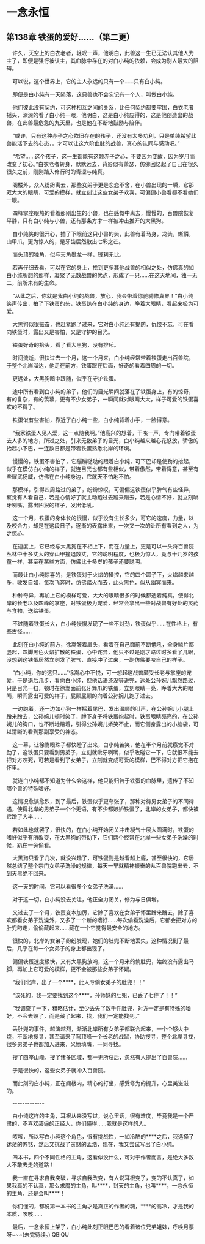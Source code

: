 # 一念永恒 
 ## 第138章 铁蛋的爱好……（第二更）
     许久，天空上的白衣老者，轻叹一声，他明白，此兽这一生已无法认其他人为主了，即便是强行被认主，其血脉中存在的对白小纯的依赖，会成为别人最大的阻碍。

    可以说，这个世界上，它的主人永远的只有一个……只有白小纯。

    即便是白小纯有一天陨落，这只兽也不会忘记有一个人，叫做白小纯。

    他们彼此没有契约，可这种相互之间的关系，比任何契约都要牢固，白衣老者摇头，深深的看了白小纯一眼，他明白，这是白小纯应得的，这是他创造出的战兽，在此兽最危急的九天里，也是他在不断地鼓励与陪伴。

    “或许，只有这种赤子之心依旧存在的孩子，还没有太多功利，只是单纯希望此兽能活下去的心态，，才可以让这六阶血脉的战兽，真心的认同与感动吧。”

    “希望……这个孩子，这一生都能有这颗赤子之心，不要因为变故，因为岁月而改变了初心。”白衣老者转身，默默远去，背影似有萧瑟，仿佛回忆起了自己在很久很久之前，刚刚踏入修行时的青涩与纯真。

    阁楼外，众人纷纷离去，那些女弟子更是恋恋不舍，在小兽出现的一瞬，它那双大大的眼睛，可爱的模样，就立刻让这些女弟子欢喜，可偏偏小兽看都不看她们一眼。

    四峰掌座眼热的看着那刚出生的小兽，也在感慨中离去，慢慢的，百兽院恢复平静，只有白小纯与小兽，还有那条方才一样被冲击推开的大黑狗。

    白小纯笑的很开心，拍了下眼前这只小兽的头，此兽有着马身，龙头，蜥鳞，山甲爪，更为惊人的，是牙齿居然散出七彩之芒。

    而头顶的独角，似与天角墨龙一样，锋利无比。

    若再仔细去看，可以在它的身上，找到更多其他战兽的相似之处，仿佛真的如白小纯所想的那样，凝聚了无数战兽的优点，形成了一只……在这天地间，独一无二，前所未有的生命。

    “从此之后，你就是我白小纯的战兽，放心，我会带着你驰骋修真界！”白小纯笑声传出，拍了下铁蛋的头，铁蛋趴在白小纯的身边，睁着大眼睛，看起来极为可爱。

    大黑狗似很振奋，也赶紧跑了过来，它对白小纯还有提防，仇恨不忘，可在看向铁蛋时，露出又是害怕，又是守护的目光。

    铁蛋好奇的抬头，看了看大黑狗，没有排斥。

    时间流逝，很快过去一个月，这一个月来，白小纯经常带着铁蛋走出百兽院，于整个北岸溜达，他走在前方，铁蛋跟在后面，好奇的看着四周的一切。

    更远处，大黑狗暗中跟随，似乎在守护铁蛋。

    途中所有看到白小纯的弟子，他们的目光瞬间就落在了铁蛋身上，有的惊奇，有的复杂，有的羡慕，更有不少女弟子，一瞬间就对眼睛大大，样子可爱的铁蛋喜欢的不得了。

    铁蛋似有些害怕，靠近了白小纯一些，白小纯背着小手，一脸得意。

    “我家铁蛋人见人爱，这一点随我啊。”他高兴的想着，干咳一声，专门带着铁蛋去人多的地方，所过之处，引来无数弟子的目光，白小纯越来越心花怒放，骄傲的抬起小下巴，一连数日都是带着铁蛋熟悉北岸的环境。

    慢慢的，铁蛋不害怕了，它蹦蹦哒哒的跟着白小纯，可下巴却是使劲的抬起，似乎在模仿白小纯的样子，就连目光也都有些相似，带着傲然，带着得意，甚至有些耀武扬威，仿佛在白小纯身边，它就天不怕地不怕。

    那模样，引得四周路过的弟子，纷纷惊叹，可偏偏这铁蛋似乎脾气有些怪异，察觉有人看自己，若是心情好了就主动跑过去蹭来蹭去，若是心情不好，就立刻呲牙咧嘴，露出凶狠的样子，发出低吼。

    这一个月，铁蛋的身体长的很慢，似乎没有生长多少，可它的速度，力量，以及咬合力，却是在这段日子，逐渐的表露出来，一次又一次的让所有看到之人，为之惊心。

    在速度上，它已经与大黑狗在不相上下，而在力量上，更是可以一头将百兽院丛林中十多丈大的穿山甲撞退数丈，它的聪明程度，也极为惊人，竟与十几岁的孩童一样，甚至在某些方面，仿佛比十多岁的孩子还要聪明。

    而最让白小纯惊喜的，是铁蛋对于火焰的操控，它的四个蹄子下，火焰越来越多，收发自如，每次飞奔时，仿佛踏火而去，此火黑色，似从幽冥而来。

    种种奇异，再加上它的模样可爱，大大的眼睛很多的时候都透着纯真，使得北岸的长老以及四峰的掌座，对铁蛋极为宠爱，经常会拿出一些对战兽有好处的灵药与食物，送给铁蛋。

    不过随着铁蛋长大，白小纯慢慢发现了一些不对劲，铁蛋似乎……在性格上，有些古怪……

    此刻在白小纯的前方，徐嵩皱着眉头，看着在自己面前不断低吼，全身鳞片都竖起，四脚黑色火焰扩散的铁蛋，心中诧异，他只不过是刚才路过时多看了几眼，没想到这铁蛋居然立刻发了脾气，直接冲了过来，一副仿佛要咬自己的样子。

    “白小纯，你的这只……”徐嵩心中不悦，可一想起这战兽颇受长老与掌座的宠爱，于是退后几步，看向白小纯，但他话语还没等说完，远处公孙婉儿飘然路过，只是目光一扫，顿时在徐嵩面前张牙舞爪的铁蛋，立刻眼睛一亮，睁着大大的眼睛，瞬间露出可爱的样子，屁颠屁颠的向着公孙婉儿跑了过去。

    一边跑着，还一边如小狗一样摇着尾巴，发出温顺的叫声，在公孙婉儿小腿上蹭来蹭去，公孙婉儿顿时笑了，蹲下身子将铁蛋抱起时，铁蛋眼睛亮亮的，在公孙婉儿的胸口，也不断地蹭着，引得公孙婉儿娇笑不止，而它侧身露出的小脑袋，可以清晰的看到那副享受的神态。

    这一幕，让徐嵩眼珠子都快瞪了出来，白小纯苦笑，他在半个月前就察觉不对劲了，这铁蛋只要看到男弟子，立刻就呲牙咧嘴，似乎敢碰它一下，它就恨不能去把对方咬死，可若是看到了女弟子，立刻就变成可爱的模样，巴不得对方把它抱在怀里。

    就连白小纯都不知道为什么会这样，他只能归咎于铁蛋的血脉里，遗传了不知哪个兽的特殊嗜好。

    这情况愈演愈烈，到了最后，铁蛋似乎更夸张了，那种对待男女弟子的不同待遇，使得北岸的男弟子一个个无语，有不少都嫉妒铁蛋了，北岸的女弟子，都快被它蹭了大半……

    若如此也就罢了，很快的，在白小纯开始闭关冲击凝气十层大圆满时，铁蛋的嗜好似乎有所改变，在大黑狗的带动下，它们两个经常在北岸一些女弟子洗澡的时候，趴在一旁偷看。

    大黑狗只看了几次，就没兴趣了，可铁蛋则是越看越上瘾，甚至很快的，它居然总结了整个宗门女弟子洗澡的规律，每天一早就精神振奋的从百兽院跑出去，不到天黑绝不回来。

    这一天的时间，它可以看很多个女弟子洗澡……

    对于这一切，白小纯没去关注，他正全力闭关，修为与日俱增。

    又过去了一个月，铁蛋变本加厉，它除了喜欢在女弟子怀里蹭来蹭去，除了喜欢都看女弟子洗澡外，又多了一个新的嗜好……每次偷看洗澡后，它都会把对方的肚兜叼走，偷偷藏起来……藏在一个它觉得最安全的地方。

    很快的，北岸的女弟子纷纷发现，她们的肚兜不断地丢失，这种情况到了最后，几乎在每一个女弟子的身上都出现了。

    偏偏铁蛋速度极快，又有大黑狗放哨，这一个月来的偷肚兜，始终没有露出马脚，再加上它可爱的模样，更不会被那些女弟子怀疑。

    “我们北岸，出了一个****，此人专偷女弟子的肚兜！！”

    “该死的，我一定要找到这个****，孙师妹的肚兜，已丢了七件了！！”

    “我调查了一下，粗略估计，至少丢失了数千件肚兜，对方一定是有特殊的嗜好，不会去毁了，而是藏了起来，找，我们一定能找到。”

    丢肚兜的事件，越演越烈，渐渐北岸所有女弟子都联合起来，一个个怒火中烧，不断地搜寻，甚至请来了穹顶峰一个长老的战鼠，协助搜寻，整个北岸寻找，很多男弟子也都加入进来，义愤填膺，一同寻找。

    搜了四座山峰，搜了诸多区域，都一无所获后，忽然有人提出了百兽院……

    于是很快的，这些女弟子就冲入百兽院。

    而此刻的白小纯，正在阁楼内，精心的打坐，感受修为的提升，心里美滋滋的。

    -------------

    白小纯这样的主角，耳根从来没写过，说心里话，很有难度，毕竟我是一个严肃的，不喜欢装逼的正经人，你们懂得……我就是这样的人。

    咳咳，所以写白小纯这个角色，很有挑战性，一如冷酷的****之后，我选择了迷茫的苏铭，然后又挑战了贪财的孟浩，现在，我又尝试写出了白小纯。

    四本书，四个不同性格的主角，这看似没什么，可对于作者而言，是绝大多数人不敢去走的道路！

    我一直在寻求自我突破，寻求自我改变，有人说耳根变了，变的不认真了，如果我真的不认真，那么求魔的主角，叫****，封天的主角，也叫****，一念永恒的主角，还是会叫****！

    你们懂的，都说第一本书的主角才是真正的作者的魂，****的高冷，才是我的本质，咳咳……

    最后，一念永恒上架了，白小纯此刻正眼巴巴的看着诸位兄弟姐妹，呼唤月票呀~~~(未完待续。) 
QBIQU